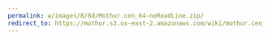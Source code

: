 ```yaml
---
permalink: w/images/8/8d/Mothur.cen_64-noReadLine.zip/
redirect_to: https://mothur.s3.us-east-2.amazonaws.com/wiki/mothur.cen_64-noreadline.zip
---
```


